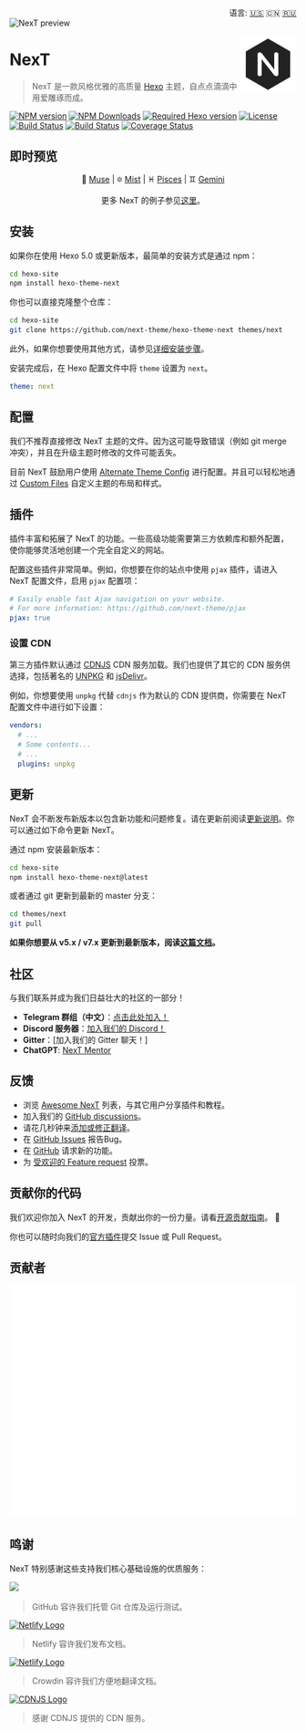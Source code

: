 <div align="right">
  语言:
  <a title="英语" href="../../README.md">🇺🇸</a>
  🇨🇳
  <a title="俄语" href="../ru/README.md">🇷🇺</a>
</div>

<picture>
  <source media="(prefers-color-scheme: dark)" srcset="https://raw.githubusercontent.com/next-theme/theme-next-docs/v8.13.0/source/images/next-schemes-dark.png">
  <source media="(prefers-color-scheme: light)" srcset="https://raw.githubusercontent.com/next-theme/theme-next-docs/v8.13.0/source/images/next-schemes.png">
  <img alt="NexT preview" src="https://raw.githubusercontent.com/next-theme/theme-next-docs/v8.13.0/source/images/next-schemes.png">
</picture>

<a title="NexT 网站" href="https://theme-next.js.org"><img align="right" alt="NexT logo" width="100" height="100" src="https://raw.githubusercontent.com/next-theme/hexo-theme-next/master/source/images/logo.svg"></a>

# NexT

> NexT 是一款风格优雅的高质量 [Hexo](https://hexo.io) 主题，自点点滴滴中用爱雕琢而成。

[![NPM version](https://img.shields.io/npm/v/hexo-theme-next?color=red&logo=npm&style=for-the-badge)](https://www.npmjs.com/package/hexo-theme-next)
[![NPM Downloads](https://img.shields.io/npm/dm/hexo-theme-next?logo=npm&style=for-the-badge)](https://www.npmjs.com/package/hexo-theme-next)
[![Required Hexo version](https://img.shields.io/badge/hexo-%3E=5.3.0-blue?style=for-the-badge&logo=hexo)](https://hexo.io)
[![License](https://img.shields.io/badge/license-%20AGPL-orange?style=for-the-badge&logo=gnu)](https://github.com/next-theme/hexo-theme-next/blob/master/LICENSE.md)
[![Build Status](https://img.shields.io/github/actions/workflow/status/next-theme/hexo-theme-next/linter.yml?branch=master&label=test&logo=github&style=for-the-badge)](https://github.com/next-theme/hexo-theme-next/actions?query=workflow%3ALinter)
[![Build Status](https://img.shields.io/github/actions/workflow/status/next-theme/hexo-theme-next/tester.yml?branch=master&logo=github&style=for-the-badge)](https://github.com/next-theme/hexo-theme-next/actions?query=workflow%3ATester)
[![Coverage Status](https://img.shields.io/coveralls/github/next-theme/hexo-theme-next?logo=coveralls&style=for-the-badge)](https://coveralls.io/github/next-theme/hexo-theme-next)

## 即时预览

<p align="center">
  💟 <a href="https://theme-next.js.org/muse/">Muse</a> | 🔯 <a href="https://theme-next.js.org/mist/">Mist</a> | ♓️ <a href="https://theme-next.js.org/pisces/">Pisces</a> | ♊️ <a href="https://theme-next.js.org">Gemini</a>
<br>
<br>
  更多 NexT 的例子参见<a href="https://github.com/next-theme/awesome-next#live-preview">这里</a>。
</p>

## 安装

如果你在使用 Hexo 5.0 或更新版本，最简单的安装方式是通过 npm：

```sh
cd hexo-site
npm install hexo-theme-next
```

你也可以直接克隆整个仓库：

```sh
cd hexo-site
git clone https://github.com/next-theme/hexo-theme-next themes/next
```

此外，如果你想要使用其他方式，请参见[详细安装步骤][docs-installation-url]。

安装完成后，在 Hexo 配置文件中将 `theme` 设置为 `next`。

```yml
theme: next
```

## 配置

我们不推荐直接修改 NexT 主题的文件。因为这可能导致错误（例如 git merge 冲突），并且在升级主题时修改的文件可能丢失。

目前 NexT 鼓励用户使用 [Alternate Theme Config][docs-configuration-url] 进行配置。并且可以轻松地通过 [Custom Files][docs-custom-files-url] 自定义主题的布局和样式。

## 插件

插件丰富和拓展了 NexT 的功能。一些高级功能需要第三方依赖库和额外配置，使你能够灵活地创建一个完全自定义的网站。

配置这些插件非常简单。例如，你想要在你的站点中使用 `pjax` 插件，请进入 NexT 配置文件，启用 `pjax` 配置项：

```yml
# Easily enable fast Ajax navigation on your website.
# For more information: https://github.com/next-theme/pjax
pjax: true
```

### 设置 CDN

第三方插件默认通过 [CDNJS](https://cdnjs.com) CDN 服务加载。我们也提供了其它的 CDN 服务供选择，包括著名的 [UNPKG](https://unpkg.com) 和 [jsDelivr](https://www.jsdelivr.com)。

例如，你想要使用 `unpkg` 代替 `cdnjs` 作为默认的 CDN 提供商，你需要在 NexT 配置文件中进行如下设置：

```yml
vendors:
  # ...
  # Some contents...
  # ...
  plugins: unpkg
```

## 更新

NexT 会不断发布新版本以包含新功能和问题修复。请在更新前阅读[更新说明][docs-release-url]。你可以通过如下命令更新 NexT。

通过 npm 安装最新版本：

```sh
cd hexo-site
npm install hexo-theme-next@latest
```

或者通过 git 更新到最新的 master 分支：

```sh
cd themes/next
git pull
```

**如果你想要从 v5.x / v7.x 更新到最新版本，阅读[这篇文档][docs-upgrade-url]。**

## 社区

与我们联系并成为我们日益壮大的社区的一部分！

* **Telegram 群组（中文）**：[点击此处加入！](https://t.me/theme_next_cn)
* **Discord 服务器**：[加入我们的 Discord！](https://discord.gg/qmkgkY3jaG)
* **Gitter**：[加入我们的 Gitter 聊天！]
* **ChatGPT**: [NexT Mentor][gpt-url]

## 反馈

* 浏览 [Awesome NexT][awesome-next-url] 列表，与其它用户分享插件和教程。
* 加入我们的 [GitHub discussions][discussions-url]。
* 请花几秒钟来[添加或修正翻译][i18n-url]。
* 在 [GitHub Issues][issues-bug-url] 报告Bug。
* 在 [GitHub][issues-feat-url] 请求新的功能。
* 为 [受欢迎的 Feature request][feat-req-vote-url] 投票。

## 贡献你的代码

我们欢迎你加入 NexT 的开发，贡献出你的一份力量。请看[开源贡献指南][contributing-document-url]。 🤗

你也可以随时向我们的[官方插件][official-plugins-url]提交 Issue 或 Pull Request。

## 贡献者

[![Contributors][contributors-image]][contributors-url]

## 鸣谢

NexT 特别感谢这些支持我们核心基础设施的优质服务：

<a href="https://github.com"><img height="40" src="https://github.githubassets.com/images/modules/logos_page/GitHub-Logo.png"></a>

> GitHub 容许我们托管 Git 仓库及运行测试。

<a href="https://www.netlify.com">
  <picture>
    <source media="(prefers-color-scheme: dark)" height="40" srcset="https://www.netlify.com/v3/img/components/full-logo-dark.svg">
    <source media="(prefers-color-scheme: light)" height="40" srcset="https://www.netlify.com/v3/img/components/full-logo-light.svg">
    <img alt="Netlify Logo" height="40" src="https://www.netlify.com/v3/img/components/full-logo-light.svg">
  </picture>
</a>

> Netlify 容许我们发布文档。

<a href="https://crowdin.com">
  <picture>
    <source media="(prefers-color-scheme: dark)" height="40" srcset="https://support.crowdin.com/assets/logos/core-logo/svg/crowdin-core-logo-cWhite.svg">
    <source media="(prefers-color-scheme: light)" height="40" srcset="https://support.crowdin.com/assets/logos/core-logo/svg/crowdin-core-logo-cDark.svg">
    <img alt="Netlify Logo" height="40" src="https://support.crowdin.com/assets/logos/core-logo/svg/crowdin-core-logo-cDark.svg">
  </picture>
</a>

> Crowdin 容许我们方便地翻译文档。

<a href="https://cdnjs.com">
  <picture>
    <source media="(prefers-color-scheme: dark)" height="40" srcset="https://raw.githubusercontent.com/cdnjs/brand/master/logo/source/light-brackets.svg">
    <source media="(prefers-color-scheme: light)" height="40" srcset="https://raw.githubusercontent.com/cdnjs/brand/master/logo/source/dark-brackets.svg">
    <img alt="CDNJS Logo" height="40" src="https://raw.githubusercontent.com/cdnjs/brand/master/logo/source/dark-brackets.svg">
  </picture>
</a>

> 感谢 CDNJS 提供的 CDN 服务。

[docs-installation-url]: https://theme-next.js.org/docs/getting-started/installation.html
[docs-configuration-url]: https://theme-next.js.org/docs/getting-started/configuration.html
[docs-custom-files-url]: https://theme-next.js.org/docs/advanced-settings/custom-files.html
[docs-release-url]: https://github.com/next-theme/hexo-theme-next/releases
[docs-upgrade-url]: https://theme-next.js.org/docs/getting-started/upgrade.html

[awesome-next-url]: https://github.com/next-theme/awesome-next
[discussions-url]: https://github.com/next-theme/hexo-theme-next/discussions
[gitter-url]: https://app.gitter.im/#/room/#next:gitter.im
[gpt-url]: https://chatgpt.com/g/g-68286c2fc1f48191aee3e87c94a89431-next-mentor
[i18n-url]: https://crowdin.com/project/hexo-theme-next

[issues-bug-url]: https://github.com/next-theme/hexo-theme-next/issues/new?assignees=&labels=Bug&template=bug-report.md
[issues-feat-url]: https://github.com/next-theme/hexo-theme-next/issues/new?assignees=&labels=Feature+Request&template=feature-request.md
[feat-req-vote-url]: https://github.com/next-theme/hexo-theme-next/issues?q=is%3Aopen+is%3Aissue+label%3A%22Feature+Request%22

[contributing-document-url]: https://github.com/next-theme/hexo-theme-next/blob/master/docs/zh-CN/CONTRIBUTING.md
[official-plugins-url]: https://github.com/next-theme
[contributors-image]: https://raw.githubusercontent.com/next-theme/contributors/master/contributors.svg
[contributors-url]: https://github.com/next-theme/hexo-theme-next/blob/master/docs/AUTHORS.md
